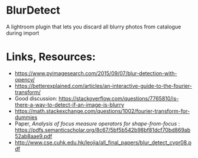 # BlurDetect
A lightroom plugin that lets you discard all blurry photos from catalogue during import

# Links, Resources:

* https://www.pyimagesearch.com/2015/09/07/blur-detection-with-opencv/
* https://betterexplained.com/articles/an-interactive-guide-to-the-fourier-transform/
* Good discussion: https://stackoverflow.com/questions/7765810/is-there-a-way-to-detect-if-an-image-is-blurry
* https://math.stackexchange.com/questions/1002/fourier-transform-for-dummies
* Paper, *Analysis of focus measure operators for shape-from-focus* : https://pdfs.semanticscholar.org/8c67/5bf5b542b98bf81dcf70bd869ab52ab8aae9.pdf
* http://www.cse.cuhk.edu.hk/leojia/all_final_papers/blur_detect_cvpr08.pdf
